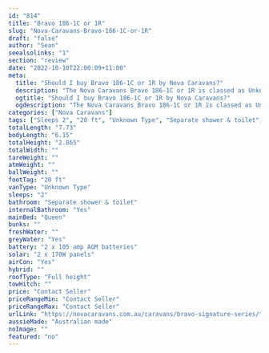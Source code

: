 ```yaml
---
id: "814"
title: "Bravo 186-1C or 1R"
slug: "Nova-Caravans-Bravo-186-1C-or-1R"
draft: "false"
author: "Sean"
seealsolinks: "1"
section: "review"
date: "2022-10-10T22:00:09+11:00"
meta:
  title: "Should I buy Bravo 186-1C or 1R by Nova Caravans?"
  description: "The Nova Caravans Bravo 186-1C or 1R is classed as Unknown Type, and sleeps 2 people. It is Australian made and comes in at 20 ft. It generally has Separate shower & toilet."
  ogtitle: "Should I buy Bravo 186-1C or 1R by Nova Caravans?"
  ogdescription: "The Nova Caravans Bravo 186-1C or 1R is classed as Unknown Type, and sleeps 2 people. It is Australian made and comes in at 20 ft. It generally has Separate shower & toilet."
categories: ["Nova Caravans"]
tags: ["Sleeps 2", "20 ft", "Unknown Type", "Separate shower & toilet", "Full height", "Price Unknown", "Australian made"]
totalLength: "7.73"
bodyLength: "6.15"
totalHeight: "2.865"
totalWidth: ""
tareWeight: ""
atmWeight: ""
ballWeight: ""
footTag: "20 ft"
vanType: "Unknown Type"
sleeps: "2"
bathroom: "Separate shower & toilet"
internalBathroom: "Yes"
mainBed: "Queen"
bunks: ""
freshWater: ""
greyWater: "Yes"
battery: "2 x 105 amp AGM batteries"
solar: "2 x 170W panels"
airCon: "Yes"
hybrid: ""
roofType: "Full height"
towHitch: ""
price: "Contact Seller"
priceRangeMin: "Contact Seller"
priceRangeMax: "Contact Seller"
urlLink: "https://novacaravans.com.au/caravans/bravo-signature-series/"
aussieMade: "Australian made"
noImage: ""
featured: "no"
---
```

